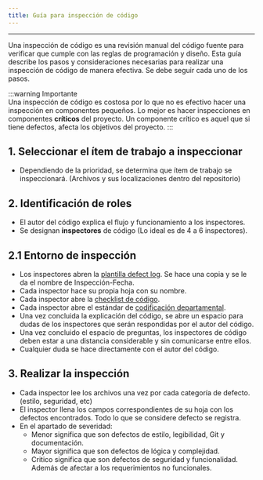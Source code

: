 ```yaml
---
title: Guía para inspección de código
---
```


---

Una inspección de código es una revisión manual del código fuente para verificar que cumple con las reglas de programación y diseño. Esta guía describe los pasos y consideraciones necesarias para realizar una inspección de código de manera efectiva. Se debe seguir cada uno de los pasos.

:::warning Importante  
 Una inspección de código es costosa por lo que no es efectivo hacer una inspección en componentes pequeños. Lo mejor es hacer inspecciones en componentes **críticos** del proyecto. Un componente crítico es aquel que si tiene defectos, afecta los objetivos del proyecto.
:::

## 1. Seleccionar el ítem de trabajo a inspeccionar

- Dependiendo de la prioridad, se determina que ítem de trabajo se inspeccionará. (Archivos y sus localizaciones dentro del repositorio)

## 2. Identificación de roles 

- El autor del código explica el flujo y funcionamiento a los inspectores.
- Se designan **inspectores** de código (Lo ideal es de 4 a 6 inspectores).

## 2.1 Entorno de inspección

- Los inspectores abren la [plantilla defect log](https://docs.google.com/spreadsheets/d/1GwKcoKU2H5aKZJyG1p9df5Mvue4CNbyBMvIjGhjbyxg/edit?usp=sharing). Se hace una copia y se le da el nombre de Inspección-Fecha.
- Cada inspector hace su propia hoja con su nombre. 
- Cada inspector abre la [checklist de código](https://docs.google.com/document/d/1ItP965B7cFppIUX3RPXg_ZuUiYZzSuGs1b5bMw2-ZpQ/edit?tab=t.0#heading=h.fhau7kjl46pa). 
- Cada inspector abre el estándar de [codificación departamental](\docs\standards\general.md).
- Una vez concluida la explicación del código, se abre un espacio para dudas de los inspectores que serán respondidas por el autor del código.
- Una vez concluido el espacio de preguntas, los inspectores de código deben estar a una distancia considerable y sin comunicarse entre ellos. 
- Cualquier duda se hace directamente con el autor del código.

## 3. Realizar la inspección

- Cada inspector lee los archivos una vez por cada categoría de defecto. (estilo, seguridad, etc)
- El inspector llena los campos correspondientes de su hoja con los defectos encontrados. Todo lo que se considere defecto se registra.
- En el apartado de severidad:
    - Menor significa que son defectos de estilo, legibilidad, Git y documentación.
    - Mayor significa que son defectos de lógica y complejidad.
    - Critico significa que son defectos de seguridad y funcionalidad. Además de afectar a los requerimientos no funcionales. 
